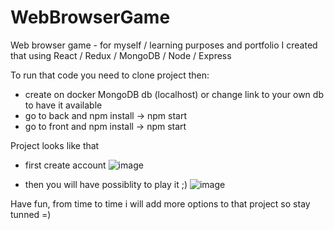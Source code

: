 # WebBrowserGame
Web browser game - for myself / learning purposes and portfolio
I created that using React / Redux / MongoDB / Node / Express 



To run that code you need to clone project then:

- create on docker MongoDB db (localhost) or change link to your own db to have it available 
- go to back and npm install -> npm start 
- go to front and npm install -> npm start

Project looks like that 
- first create account 
![image](https://user-images.githubusercontent.com/48010617/216703563-95b7ea07-f9a2-4618-95df-5b47a724a9b9.png)

- then you will have possiblity to play it ;) 
![image](https://user-images.githubusercontent.com/48010617/216703150-c562c750-4b3d-489b-b8a3-75eed0b5c825.png)


Have fun, from time to time i will add more options to that project so stay tunned =)
